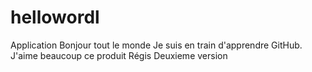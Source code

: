# hellowordl
Application Bonjour tout le monde
Je suis en train d'apprendre GitHub. J'aime beaucoup ce produit
Régis
Deuxieme version
